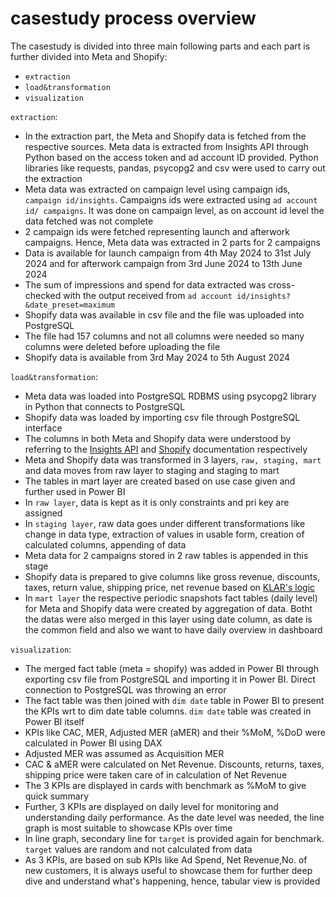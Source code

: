 # casestudy process overview

The casestudy is divided into three main following parts and each part is further divided into Meta and Shopify:

* ```extraction```
* ```load&transformation```
* ```visualization```

```extraction```: 
* In the extraction part, the Meta and Shopify data is fetched from the respective sources. Meta data is extracted from Insights API through Python based on the access token and ad account ID provided. Python libraries like requests, pandas, psycopg2 and csv were used to carry out the extraction
* Meta data was extracted on campaign level using campaign ids, ```campaign id/insights```. Campaigns ids were extracted using ```ad account id/ campaigns```. It was done on campaign level, as on account id level the data fetched was not complete
* 2 campaign ids were fetched representing launch and afterwork campaigns. Hence, Meta data was extracted in 2 parts for 2 campaigns
* Data is available for launch campaign from 4th May 2024 to 31st July 2024 and for afterwork campaign from 3rd June 2024 to 13th June 2024
* The sum of impressions and spend for data extracted was cross-checked with the output received from ```ad account id/insights?&date_preset=maximum```
* Shopify data was available in csv file and the file was uploaded into PostgreSQL
* The file had 157 columns and not all columns were needed so many columns were deleted before uploading the file
* Shopify data is available from 3rd May 2024 to 5th August 2024

```load&transformation```: 
* Meta data was loaded into PostgreSQL RDBMS using psycopg2 library in Python that connects to PostgreSQL
* Shopify data was loaded by importing csv file through PostgreSQL interface
* The columns in both Meta and Shopify data were understood by referring to the [Insights API](https://developers.facebook.com/docs/marketing-api/reference/ad-account/insights) and [Shopify](https://help.shopify.com/en/manual/fulfillment/managing-orders/exporting-orders) documentation respectively 
* Meta and Shopify data was transformed in 3 layers, ```raw, staging, mart``` and data moves from raw layer to staging and staging to mart
* The tables in mart layer are created based on use case given and further used in Power BI
* In ```raw layer```, data is kept as it is only constraints and pri key are assigned
* In ```staging layer```, raw data goes under different transformations like change in data type, extraction of values in usable form, creation of calculated columns, appending of data
*  Meta data for 2 campaigns stored in 2 raw tables is appended in this stage
*  Shopify data is prepared to give columns like gross revenue, discounts, taxes, return value, shipping price, net revenue based on [KLAR's logic](https://help.getklar.com/en/articles/6127409-revenue-defintion-klar-vs-shopify)
* In ```mart layer``` the respective periodic snapshots fact tables (daily level) for Meta and Shopify data were created by aggregation of data. Botht the datas were also merged in this layer using date column, as date is the common field and also we want to have daily overview in dashboard


```visualization```:
* The merged fact table (meta = shopify) was added in Power BI through exporting csv file from PostgreSQL and importing it in Power BI. Direct connection to PostgreSQL was throwing an error
* The fact table was then joined with ```dim date``` table in Power BI to present the KPIs wrt to dim date table columns. ```dim date``` table was created in Power BI itself
* KPIs like CAC, MER, Adjusted MER (aMER) and their %MoM, %DoD were calculated in Power BI using DAX
* Adjusted MER was assumed as Acquisition MER
* CAC & aMER were calculated on Net Revenue. Discounts, returns, taxes, shipping price were taken care of in calculation of Net Revenue
* The 3 KPIs are displayed in cards with benchmark as %MoM to give quick summary
* Further, 3 KPIs are displayed on daily level for monitoring and understanding daily performance. As the date level was needed, the line graph is most suitable to showcase KPIs over time
* In line graph, secondary line for ```target``` is provided again for benchmark. ```target``` values are random and not calculated from data
* As 3 KPIs, are based on sub KPIs like Ad Spend, Net Revenue,No. of new customers, it is always useful to showcase them for further deep dive and understand what's happening, hence, tabular view is provided 
